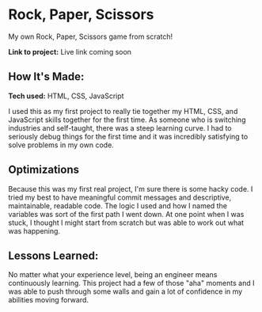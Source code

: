 # Rock, Paper, Scissors

My own Rock, Paper, Scissors game from scratch!

**Link to project:** Live link coming soon

## How It's Made:

**Tech used:** HTML, CSS, JavaScript

I used this as my first project to really tie together my HTML, CSS, and JavaScript skills together for the first time. As someone who is switching industries and self-taught, there was a steep learning curve. I had to seriously debug things for the first time and it was incredibly satisfying to solve problems in my own code.

## Optimizations

Because this was my first real project, I'm sure there is some hacky code. I tried my best to have meaningful commit messages and descriptive, maintainable, readable code. The logic I used and how I named the variables was sort of the first path I went down. At one point when I was stuck, I thought I might start from scratch but was able to work out what was happening.

## Lessons Learned:

No matter what your experience level, being an engineer means continuously learning. This project had a few of those "aha" moments and I was able to push through some walls and gain a lot of confidence in my abilities moving forward.
